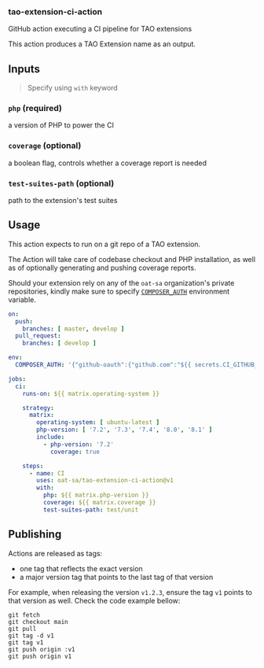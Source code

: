 ### tao-extension-ci-action
GitHub action executing a CI pipeline for TAO extensions

This action produces a TAO Extension name as an output.

## Inputs

> Specify using `with` keyword

### `php` (required)

a version of PHP to power the CI

### `coverage` (optional)

a boolean flag, controls whether a coverage report is needed

### `test-suites-path` (optional)

path to the extension's test suites

## Usage

This action expects to run on a git repo of a TAO extension.

The Action will take care of codebase checkout and PHP installation,
as well as of optionally generating and pushing coverage reports.

Should your extension rely on any of the `oat-sa` organization's private repositories,
kindly make sure to specify [`COMPOSER_AUTH`](https://getcomposer.org/doc/03-cli.md#composer-auth) environment variable.

```yaml
on:
  push:
    branches: [ master, develop ]
  pull_request:
    branches: [ develop ]

env:
  COMPOSER_AUTH: '{"github-oauth":{"github.com":"${{ secrets.CI_GITHUB_TOKEN }}"}}'

jobs:
  ci:
    runs-on: ${{ matrix.operating-system }}

    strategy:
      matrix:
        operating-system: [ ubuntu-latest ]
        php-version: [ '7.2', '7.3', '7.4', '8.0', '8.1' ]
        include:
          - php-version: '7.2'
            coverage: true

    steps:
      - name: CI
        uses: oat-sa/tao-extension-ci-action@v1
        with:
          php: ${{ matrix.php-version }}
          coverage: ${{ matrix.coverage }}
          test-suites-path: test/unit

```

## Publishing

Actions are released as tags:
- one tag that reflects the exact version
- a major version tag that points to the last tag of that version

For example, when releasing the version `v1.2.3`, ensure the tag `v1` points to that version as well. 
Check the code example bellow:  

```shell
git fetch
git checkout main
git pull
git tag -d v1
git tag v1
git push origin :v1
git push origin v1
```
